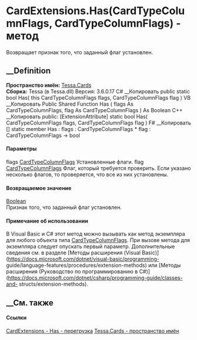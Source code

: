 # CardExtensions.Has(CardTypeColumnFlags, CardTypeColumnFlags) - метод
Возвращает признак того, что заданный флаг установлен.
##  __Definition
 **Пространство имён:** [Tessa.Cards](N_Tessa_Cards.htm)  
 **Сборка:** Tessa (в Tessa.dll) Версия: 3.6.0.17
C# __Копировать
     public static bool Has(
    	this CardTypeColumnFlags flags,
    	CardTypeColumnFlags flag
    )
VB __Копировать
    <ExtensionAttribute>
    Public Shared Function Has ( 
    	flags As CardTypeColumnFlags,
    	flag As CardTypeColumnFlags
    ) As Boolean
C++ __Копировать
     public:
    [ExtensionAttribute]
    static bool Has(
    	CardTypeColumnFlags flags, 
    	CardTypeColumnFlags flag
    )
F# __Копировать
     [<ExtensionAttribute>]
    static member Has : 
            flags : CardTypeColumnFlags * 
            flag : CardTypeColumnFlags -> bool 
#### Параметры
flags [CardTypeColumnFlags](T_Tessa_Cards_CardTypeColumnFlags.htm)
    Установленные флаги.
flag [CardTypeColumnFlags](T_Tessa_Cards_CardTypeColumnFlags.htm)
     Флаг, который требуется проверить. Если указано несколько флагов, то проверяется, что все из них установлены. 
#### Возвращаемое значение
[Boolean](https://learn.microsoft.com/dotnet/api/system.boolean)  
Признак того, что заданный флаг установлен.
#### Примечание об использовании
В Visual Basic и C# этот метод можно вызывать как метод экземпляра для любого
объекта типа [CardTypeColumnFlags](T_Tessa_Cards_CardTypeColumnFlags.htm). При
вызове метода для экземпляра следует опускать первый параметр. Дополнительные
сведения см. в разделе [Методы расширения (Visual
Basic)](https://docs.microsoft.com/dotnet/visual-basic/programming-
guide/language-features/procedures/extension-methods) или [Методы расширения
(Руководство по программированию в
C#)](https://docs.microsoft.com/dotnet/csharp/programming-guide/classes-and-
structs/extension-methods).
##  __См. также
#### Ссылки
[CardExtensions - ](T_Tessa_Cards_CardExtensions.htm)
[Has - перегрузка](Overload_Tessa_Cards_CardExtensions_Has.htm)
[Tessa.Cards - пространство имён](N_Tessa_Cards.htm)
